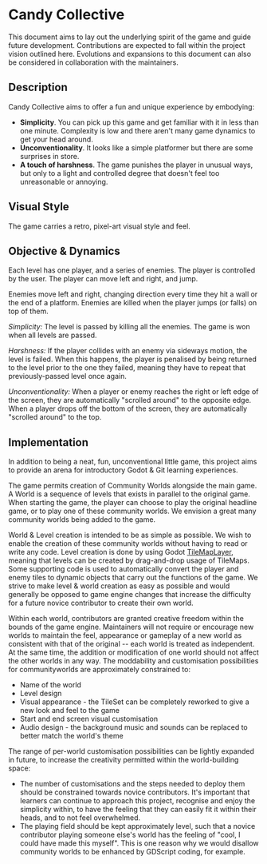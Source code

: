# Candy Collective

This document aims to lay out the underlying spirit of the game and guide future development. Contributions are expected to fall within the project vision outlined here. Evolutions and expansions to this document can also be considered in collaboration with the maintainers.

## Description

Candy Collective aims to offer a fun and unique experience by embodying:
 * **Simplicity**. You can pick up this game and get familiar with it in less than one minute. Complexity is low and there aren't many game dynamics to get your head around.
 * **Unconventionality**. It looks like a simple platformer but there are some surprises in store.
 * **A touch of harshness**. The game punishes the player in unusual ways, but only to a light and controlled degree that doesn't feel too unreasonable or annoying.

## Visual Style

The game carries a retro, pixel-art visual style and feel.

## Objective & Dynamics

Each level has one player, and a series of enemies. The player is controlled by the user. The player can move left and right, and jump.

Enemies move left and right, changing direction every time they hit a wall or the end of a platform. Enemies are killed when the player jumps (or falls) on top of them.

_Simplicity:_ The level is passed by killing all the enemies. The game is won when all levels are passed.

_Harshness:_ If the player collides with an enemy via sideways motion, the level is failed. When this happens, the player is penalised by being returned to the level prior to the one they failed, meaning they have to repeat that previously-passed level once again.

_Unconventionality:_ When a player or enemy reaches the right or left edge of the screen, they are automatically "scrolled around" to the opposite edge. When a player drops off the bottom of the screen, they are automatically "scrolled around" to the top.

## Implementation

In addition to being a neat, fun, unconventional little game, this project aims to provide an arena for introductory Godot & Git learning experiences.

The game permits creation of Community Worlds alongside the main game. A World is a sequence of levels that exists in parallel to the original game. When starting the game, the player can choose to play the original headline game, or to play one of these community worlds. We envision a great many community worlds being added to the game.

World & Level creation is intended to be as simple as possible. We wish to enable the creation of these community worlds without having to read or write any code. Level creation is done by using Godot [TileMapLayer](https://docs.godotengine.org/en/stable/classes/class_tilemaplayer.html), meaning that levels can be created by drag-and-drop usage of TileMaps. Some supporting code is used to automatically convert the player and enemy tiles to dynamic objects that carry out the functions of the game. We strive to make level & world creation as easy as possible and would generally be opposed to game engine changes that increase the difficulty for a future novice contributor to create their own world.

Within each world, contributors are granted creative freedom within the bounds of the game engine. Maintainers will not require or encourage new worlds to maintain the feel, appearance or gameplay of a new world as consistent with that of the original -- each world is treated as independent. At the same time, the addition or modification of one world should not affect the other worlds in any way. The moddability and customisation possibilities for communityworlds are approximately constrained to:
 * Name of the world
 * Level design
 * Visual appearance - the TileSet can be completely reworked to give a new look and feel to the game
 * Start and end screen visual customisation
 * Audio design - the background music and sounds can be replaced to better match the world's theme

The range of per-world customisation possibilities can be lightly expanded in future, to increase the creativity permitted within the world-building space:
 * The number of customisations and the steps needed to deploy them should be constrained towards novice contributors. It's important that learners can continue to approach this project, recognise and enjoy the simplicity within, to have the feeling that they can easily fit it within their heads, and to not feel overwhelmed.
 * The playing field should be kept approximately level, such that a novice contributor playing someone else's world has the feeling of "cool, I could have made this myself". This is one reason why we would disallow community worlds to be enhanced by GDScript coding, for example.
